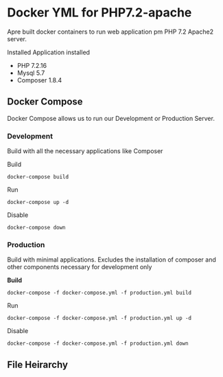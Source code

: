 # Docker YML for PHP7.2-apache

Apre built docker containers to run web application pm PHP 7.2 Apache2 server. 

Installed Application installed
- PHP 7.2.16
- Mysql 5.7
- Composer 1.8.4



## Docker Compose

Docker Compose allows us to run our Development or Production Server. 

### Development

Build with all the necessary applications like Composer

Build
```
docker-compose build
```
Run
```
docker-compose up -d
```
Disable
```
docker-compose down
```

### Production

Build with minimal applications. Excludes the installation of composer and other components necessary for development only



<b>Build</b>
```
docker-compose -f docker-compose.yml -f production.yml build
```
Run
```
docker-compose -f docker-compose.yml -f production.yml up -d
```
Disable
```
docker-compose -f docker-compose.yml -f production.yml down
```




## File Heirarchy